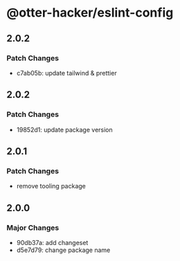 # @otter-hacker/eslint-config

## 2.0.2

### Patch Changes

- c7ab05b: update tailwind & prettier

## 2.0.2

### Patch Changes

- 19852d1: update package version

## 2.0.1

### Patch Changes

- remove tooling package

## 2.0.0

### Major Changes

- 90db37a: add changeset
- d5e7d79: change package name

